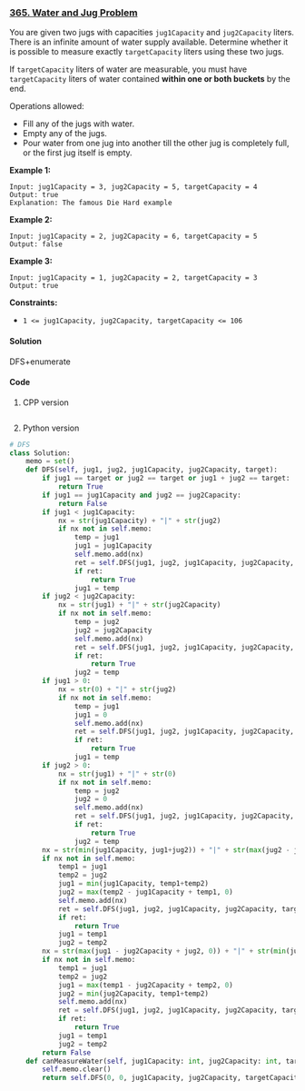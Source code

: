 ### [365. Water and Jug Problem](https://leetcode.com/problems/water-and-jug-problem/)

You are given two jugs with capacities `jug1Capacity` and `jug2Capacity` liters. There is an infinite amount of water supply available. Determine whether it is possible to measure exactly `targetCapacity` liters using these two jugs.

If `targetCapacity` liters of water are measurable, you must have `targetCapacity` liters of water contained **within one or both buckets** by the end.

Operations allowed:

- Fill any of the jugs with water.
- Empty any of the jugs.
- Pour water from one jug into another till the other jug is completely full, or the first jug itself is empty.

 

**Example 1:**

```
Input: jug1Capacity = 3, jug2Capacity = 5, targetCapacity = 4
Output: true
Explanation: The famous Die Hard example 
```

**Example 2:**

```
Input: jug1Capacity = 2, jug2Capacity = 6, targetCapacity = 5
Output: false
```

**Example 3:**

```
Input: jug1Capacity = 1, jug2Capacity = 2, targetCapacity = 3
Output: true
```

 

**Constraints:**

- `1 <= jug1Capacity, jug2Capacity, targetCapacity <= 106`

#### Solution

DFS+enumerate

#### Code

1. CPP version

```c++

```

2. Python version

```python
# DFS
class Solution:
    memo = set()
    def DFS(self, jug1, jug2, jug1Capacity, jug2Capacity, target):
        if jug1 == target or jug2 == target or jug1 + jug2 == target:
            return True
        if jug1 == jug1Capacity and jug2 == jug2Capacity:
            return False
        if jug1 < jug1Capacity:
            nx = str(jug1Capacity) + "|" + str(jug2)
            if nx not in self.memo:
                temp = jug1
                jug1 = jug1Capacity
                self.memo.add(nx)
                ret = self.DFS(jug1, jug2, jug1Capacity, jug2Capacity, target)
                if ret:
                    return True
                jug1 = temp
        if jug2 < jug2Capacity:
            nx = str(jug1) + "|" + str(jug2Capacity)
            if nx not in self.memo:
                temp = jug2
                jug2 = jug2Capacity
                self.memo.add(nx)
                ret = self.DFS(jug1, jug2, jug1Capacity, jug2Capacity, target)
                if ret:
                    return True
                jug2 = temp
        if jug1 > 0:
            nx = str(0) + "|" + str(jug2)
            if nx not in self.memo:
                temp = jug1
                jug1 = 0
                self.memo.add(nx)
                ret = self.DFS(jug1, jug2, jug1Capacity, jug2Capacity, target)
                if ret:
                    return True
                jug1 = temp
        if jug2 > 0:
            nx = str(jug1) + "|" + str(0)
            if nx not in self.memo:
                temp = jug2
                jug2 = 0
                self.memo.add(nx)
                ret = self.DFS(jug1, jug2, jug1Capacity, jug2Capacity, target)
                if ret:
                    return True
                jug2 = temp
        nx = str(min(jug1Capacity, jug1+jug2)) + "|" + str(max(jug2 - jug1Capacity + jug1, 0))
        if nx not in self.memo:
            temp1 = jug1
            temp2 = jug2
            jug1 = min(jug1Capacity, temp1+temp2)
            jug2 = max(temp2 - jug1Capacity + temp1, 0)
            self.memo.add(nx)
            ret = self.DFS(jug1, jug2, jug1Capacity, jug2Capacity, target)
            if ret:
                return True
            jug1 = temp1
            jug2 = temp2
        nx = str(max(jug1 - jug2Capacity + jug2, 0)) + "|" + str(min(jug2Capacity, jug1+jug2))
        if nx not in self.memo:
            temp1 = jug1
            temp2 = jug2
            jug1 = max(temp1 - jug2Capacity + temp2, 0)
            jug2 = min(jug2Capacity, temp1+temp2)
            self.memo.add(nx)
            ret = self.DFS(jug1, jug2, jug1Capacity, jug2Capacity, target)
            if ret:
                return True
            jug1 = temp1
            jug2 = temp2
        return False
    def canMeasureWater(self, jug1Capacity: int, jug2Capacity: int, targetCapacity: int) -> bool:
        self.memo.clear()
        return self.DFS(0, 0, jug1Capacity, jug2Capacity, targetCapacity)
```



